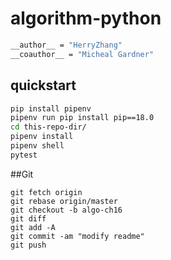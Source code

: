 # algorithm-python

```bash
__author__ = "HerryZhang"
__coauthor__ = "Micheal Gardner"
```

## quickstart

```bash
pip install pipenv 
pipenv run pip install pip==18.0
cd this-repo-dir/
pipenv install 
pipenv shell
pytest
```

##Git
```
git fetch origin
git rebase origin/master
git checkout -b algo-ch16
git diff
git add -A
git commit -am "modify readme"
git push
```
